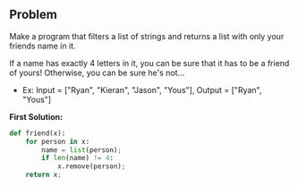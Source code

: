 ## Problem

Make a program that filters a list of strings and returns a list with only your friends name in it.

If a name has exactly 4 letters in it, you can be sure that it has to be a friend of yours! Otherwise, you can be sure he's not...

* Ex: Input = ["Ryan", "Kieran", "Jason", "Yous"], Output = ["Ryan", "Yous"]

**First Solution:**
```python
def friend(x):
    for person in x:
        name = list(person);
        if len(name) != 4:
            x.remove(person);
    return x;
```
